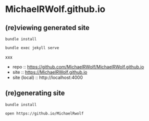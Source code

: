 # MichaelRWolf.github.io

## (re)viewing generated site



```shell
bundle install
```

```shell
bundle exec jekyll serve
```

xxx
- repo :: https://github.com/MichaelRWolf/MichaelRWolf.github.io
- site :: https://MichaelRWolf.github.io
- site (local) ::  http://localhost:4000

## (re)generating site

```shell
bundle install
```

```shell
open https://github.io/MichaelRwolf

```
